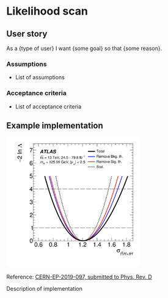 # Likelihood scan

## User story
As a {type of user} I want {some goal} so that {some reason}.

### Assumptions
- List of assumptions

### Acceptance criteria
- List of acceptance criteria

## Example implementation
<img src="figures/likelihood-scan.png" alt="description" width="350"/>

Reference: [CERN-EP-2019-097, submitted to Phys. Rev. D](https://inspirehep.net/record/1752936)

Description of implementation